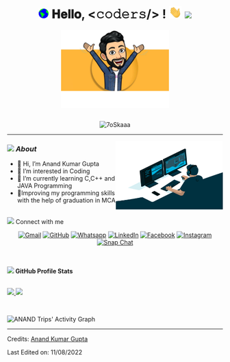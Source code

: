 
<h1 align="center">
  <a target="_blank">
    <img src="https://github.com/Angryl/GitHub-tutorials/blob/main/gif/Earth.gif" width="24px" style="max-width:100%;">
  </a>
  𝐇𝐞𝐥𝐥𝐨, &lt;𝚌𝚘𝚍𝚎𝚛𝚜/&gt; !
  <a target="_blank">
   <img src="https://github.com/Angryl/GitHub-tutorials/blob/main/gif/Hi.gif" width="30px" style="max-width:100%;">
    <img src="https://emojis.slackmojis.com/emojis/images/1531849430/4246/blob-sunglasses.gif?1531849430" width="30px" style="max-width:100%;">
 
    
  </a>
</h1>
	
<div align="center">
<img src="https://github.com/kumaranand7/kumaranand7/blob/main/Cover2%20(1).JPEG?raw=truehttps://www.aalpha.net/wp-content/uploads/2020/12/full-stack-development.gif" align="center" style="width: 50%; height:50% " />
</div> 
<div align="center">
<img src="https://github.com/kumaranand7/kumaranand7/blob/main/result%20(1).gif?raw=true" align="center" style="width: 50%; height:50% " />
</div> 
<br/>


<p align="center"> 
	<img src="https://komarev.com/ghpvc/?username=kumaranand7&label=Profile%20views&color=0e75b6&style=plastic" alt="7oSkaaa" /> 
	<a href = "https://commits.top/egypt.html" target="_blank">
	
</p>


---------------------------------------------------------------------------------------------------------------------------------------------------------------------------------
<a target="_blank">
  <img align="right" height="160" width="250" alt="GIF" src="https://github.com/kumaranand7/kumaranand7/blob/main/cover.gif">
</a>

###   <img src="https://media.giphy.com/media/12oufCB0MyZ1Go/giphy.gif" width="40"> <i>About</i>

- 👋 Hi, I’m Anand Kumar Gupta
- 👀 I’m interested in Coding
- 🌱 I’m currently learning C,C++ and JAVA Programming
- 💞️Improving my programming skills with the help of graduation in MCA 
	<br/>
	<br/>

  
 <img src="https://media.giphy.com/media/iY8CRBdQXODJSCERIr/giphy.gif" width="30px"> Connect with me
<p align="center">
	<a href="mailto:kumarguptaanand1@gmail.com"><img img src="https://img.shields.io/badge/gmail-%23EA4335.svg?style=plastic&logo=gmail&logoColor=white" alt="Gmail"/></a>
	<a href="https://github.com/kumaranand7"><img src="https://img.shields.io/badge/github-%23181717.svg?style=plastic&logo=github&logoColor=white" alt="GitHub"/></a>
	<a href="https://wa.me/7458993441"><img src="https://img.shields.io/badge/whatsapp-%2325D366.svg?style=plastic&logo=whatsapp&logoColor=white" alt="Whatsapp"/></a>
	<a href="https://www.linkedin.com/in/kumarguptaanand/"><img src="https://img.shields.io/badge/linkedin-%230A66C2.svg?style=plastic&logo=linkedin&logoColor=white" alt="LinkedIn"/></a>
	<a href="https://www.facebook.com/anand7gupta"><img src="https://img.shields.io/badge/facebook-%231877F2.svg?style=plastic&logo=facebook&logoColor=white" alt="Facebook"/></a>
	<a href="https://www.instagram.com/anand_gupta_7/"><img src="https://img.shields.io/badge/instagram-%23E4405F.svg?style=plastic&logo=instagram&logoColor=white" alt="Instagram"/></a>
	<a href="https://msng.link/o/?anand.gupta77=sc"><img src="https://img.shields.io/badge/snapchat-%23FFFC00.svg?style=plastic&logo=snapchat&logoColor=black" alt="Snap Chat"/></a>
</p>


<br/>
<br/>



  <summary><img src="https://media.giphy.com/media/VgCDAzcKvsR6OM0uWg/giphy.gif" width="50"><b> GitHub Profile Stats</b></summary>

<br/>
<p align="left">
  <a href="https://abhigyantrips.dev/">
  <img width="49.5%" src="https://github-readme-stats.vercel.app/api?username=kumaranand7&show_icons=true&theme=gruvbox&hide_border=true" />
    <img width="49.5%" src="https://github-readme-streak-stats.herokuapp.com/?user=kumaranand7&theme=gruvbox&hide_border=true" />
  </a>
</p>
<br>

![ANAND Trips' Activity Graph](https://activity-graph.herokuapp.com/graph?username=kumaranand7&custom_title=Anand%20Trips's%20Contribution%20Graph&theme=gruvbox&bg_color=282828&hide_border=true&line=d1a01f&point=c58545)
 


----
Credits: [Anand Kumar Gupta](https://github.com/kumaranand7)

Last Edited on: 11/08/2022 
